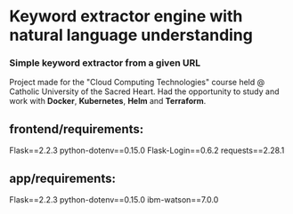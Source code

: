 # Keyword extractor engine with natural language understanding

### Simple keyword extractor from a given URL

Project made for the "Cloud Computing Technologies" course held @ Catholic University of the Sacred Heart. Had the opportunity to study and work with **Docker**, **Kubernetes**, **Helm** and **Terraform**.


## frontend/requirements:
Flask==2.2.3
python-dotenv==0.15.0
Flask-Login==0.6.2
requests==2.28.1


## app/requirements:
Flask==2.2.3
python-dotenv==0.15.0
ibm-watson==7.0.0
